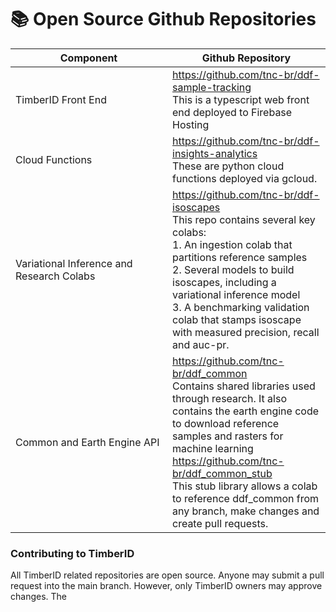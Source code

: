 # 📚 Open Source Github Repositories



<table><thead><tr><th width="235">Component</th><th>Github Repository</th></tr></thead><tbody><tr><td>TimberID Front End</td><td><a href="https://github.com/tnc-br/ddf-sample-tracking">https://github.com/tnc-br/ddf-sample-tracking</a><br>This is a typescript web front end deployed to Firebase Hosting</td></tr><tr><td>Cloud Functions</td><td><a href="https://github.com/tnc-br/ddf-insights-analytics">https://github.com/tnc-br/ddf-insights-analytics</a><br>These are python cloud functions deployed via gcloud.</td></tr><tr><td>Variational Inference and Research Colabs</td><td><a href="https://github.com/tnc-br/ddf-isoscapes">https://github.com/tnc-br/ddf-isoscapes</a><br>This repo contains several key colabs:<br>1. An ingestion colab that partitions reference samples<br>2. Several models to build isoscapes, including a variational inference model<br>3. A benchmarking validation colab that stamps isoscape with measured precision, recall and auc-pr.</td></tr><tr><td>Common and Earth Engine API</td><td><a href="https://github.com/tnc-br/ddf_common">https://github.com/tnc-br/ddf_common</a><br>Contains shared libraries used through research. It also contains the earth engine code to download reference samples and rasters for machine learning<br><a href="https://github.com/tnc-br/ddf_common_stub">https://github.com/tnc-br/ddf_common_stub</a><br>This stub library allows a colab to reference ddf_common from any branch, make changes and create pull requests.</td></tr></tbody></table>

### Contributing to TimberID

All TimberID related repositories are open source. Anyone may submit a pull request into the main branch. However, only TimberID owners may approve changes. The&#x20;
